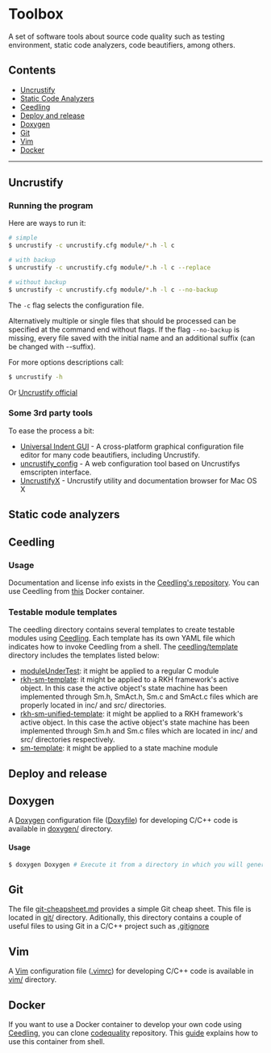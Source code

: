 # Toolbox
A set of software tools about source code quality such as testing 
environment, static code analyzers, code beautifiers, among others.

## Contents

- [Uncrustify](#uncrustify)
- [Static Code Analyzers](#static-code-analyzers)
- [Ceedling](#ceedling)
- [Deploy and release](#deploy-and-release)
- [Doxygen](#doxygen)
- [Git](#git)
- [Vim](#vim)
- [Docker](#docker)
------------------------------------------------------------------------------
## Uncrustify
### Running the program
Here are ways to run it:
```bash
# simple
$ uncrustify -c uncrustify.cfg module/*.h -l c

# with backup
$ uncrustify -c uncrustify.cfg module/*.h -l c --replace

# without backup
$ uncrustify -c uncrustify.cfg module/*.h -l c --no-backup
```
The `-c` flag selects the configuration file.

Alternatively multiple or single files that should be processed can be
specified at the command end without flags.
If the flag `--no-backup` is missing, every file saved with the initial
name and an additional suffix (can be changed with --suffix).

For more options descriptions call:
```bash
$ uncrustify -h
```
Or [Uncrustify official](https://github.com/uncrustify/uncrustify/blob/master/README.md#running-the-program)
### Some 3rd party tools
To ease the process a bit:
- [Universal Indent GUI](http://universalindent.sourceforge.net/) - A
  cross-platform graphical configuration file editor for many code
  beautifiers, including Uncrustify.
- [uncrustify_config](https://github.com/CDanU/uncrustify_config) - A web
  configuration tool based on Uncrustifys emscripten interface.
- [UncrustifyX](https://github.com/ryanmaxwell/UncrustifyX) - Uncrustify
  utility and documentation browser for Mac OS X

## Static code analyzers

## Ceedling
### Usage
Documentation and license info exists in the [Ceedling's repository](https://github.com/ThrowTheSwitch/Ceedling/blob/master/docs/CeedlingPacket.md). You can use Ceedling from [this](https://github.com/vortexmakes/embedded-code-quality) Docker container.

### Testable module templates
The ceedling directory contains several templates to create testable 
modules using [Ceedling](https://github.com/ThrowTheSwitch/Ceedling.git). Each template has its own YAML file which indicates 
how to invoke Ceedling from a shell. 
The [ceedling/template](https://github.com/vortexmakes/toolbox/tree/master/ceedling/template) directory includes the templates listed below:
- [moduleUnderTest](https://github.com/vortexmakes/toolbox/tree/master/ceedling/template/moduleUnderTest): it might be applied to a regular C module
- [rkh-sm-template](https://github.com/vortexmakes/toolbox/tree/master/ceedling/template/rkh-sm-template): it might be applied to a RKH framework's active object. In this case the active object's state machine has been implemented through Sm.h, SmAct.h, Sm.c and SmAct.c files which are properly located in inc/ and src/ directories.
- [rkh-sm-unified-template](https://github.com/vortexmakes/toolbox/tree/master/ceedling/template/rkh-sm-unified-template): it might be applied to a RKH framework's active object. In this case the active object's state machine has been implemented through Sm.h and Sm.c files which are located in inc/ and src/ directories respectively.
- [sm-template](https://github.com/vortexmakes/toolbox/tree/master/ceedling/template/sm-template): it might be applied to a state machine module

## Deploy and release

## Doxygen
A [Doxygen](https://github.com/doxygen/doxygen) configuration file ([Doxyfile](https://github.com/vortexmakes/toolbox/blob/master/doxygen/Doxyfile)) for developing C/C++ code is available in [doxygen/](https://github.com/vortexmakes/toolbox/tree/master/doxygen) directory.
#### Usage
```bash
$ doxygen Doxygen # Execute it from a directory in which you will generate source code documentation
```

## Git
The file [git-cheapsheet.md](https://github.com/vortexmakes/toolbox/blob/master/git/git-cheatsheet.md) provides a simple Git cheap sheet. This file is located in [git/](https://github.com/vortexmakes/toolbox/tree/master/git) directory. Aditionally, this directory contains a couple of useful files to using Git in a C/C++ project such as [.gitignore](https://github.com/vortexmakes/toolbox/blob/master/git/.gitignore)

## Vim
A [Vim](https://www.vim.org/) configuration file ([.vimrc](https://github.com/vortexmakes/toolbox/blob/master/vim/.vimrc)) for developing C/C++ code is available in [vim/](https://github.com/vortexmakes/toolbox/tree/master/vim) directory.

## Docker
If you want to use a Docker container to develop your own code using [Ceedling](https://github.com/ThrowTheSwitch/Ceedling.git), 
you can clone [codequality](https://github.com/vortexmakes/codequality.git) repository.
This [guide](https://github.com/vortexmakes/codequality/blob/master/README.md) explains how to use this container from shell.
